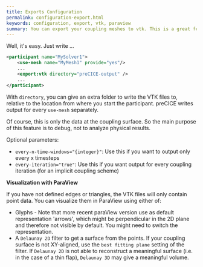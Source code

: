 ```yaml
---
title: Exports Configuration
permalink: configuration-export.html
keywords: configuration, export, vtk, paraview
summary: You can export your coupling meshes to vtk. This is a great feature for debugginh. On this page, we explain how.
---
```


Well, it's easy. Just write ...

```xml
<participant name="MySolver1"> 
    <use-mesh name="MyMesh1" provide="yes"/>
    ...
    <export:vtk directory="preCICE-output" />
    ...
</participant>
```

With `directory`, you can give an extra folder to write the VTK files to, relative to the location from where you start the participant. preCICE writes output for every `use-mesh` separately. 

Of course, this is only the data at the coupling surface. So the main purpose of this feature is to debug, not to analyze physical results.

Optional parameters:
* `every-n-time-windows="{integer}"`: Use this if you want to output only every x timesteps
* `every-iteration="true"`: Use this if you want output for every coupling iteration (for an implicit coupling scheme)

**Visualization with ParaView**

If you have not defined edges or triangles, the VTK files will only contain point data. You can visualize them in ParaView using either of:

* Glyphs - Note that more recent paraView version use as default representation 'arrows', which might be perpendicular in the 2D plane and therefore not visible by default. You might need to switch the representation.
* A `Delaunay 2D` filter to get a surface from the points. If your coupling surface is not XY-aligned, use the `best fitting plane` setting of the filter. If `Delaunay 2D` is not able to reconstruct a meaningful surface (i.e. in the case of a thin flap), `Delaunay 3D` may give a meaningful volume.
